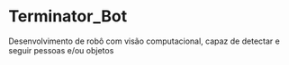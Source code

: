 # Terminator_Bot
Desenvolvimento de robô com visão computacional, capaz de detectar e seguir pessoas e/ou objetos
